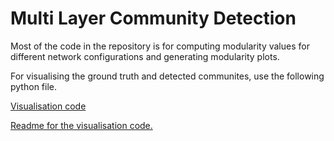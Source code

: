 # Multi Layer Community Detection

Most of the code in the repository is for computing modularity values for different network configurations and generating modularity plots.


For visualising the ground truth and detected communites, use the following python file. 

[Visualisation code](plot_communities_p.py)


[Readme for the visualisation code.](readme_for_visualisation_code.txt)
